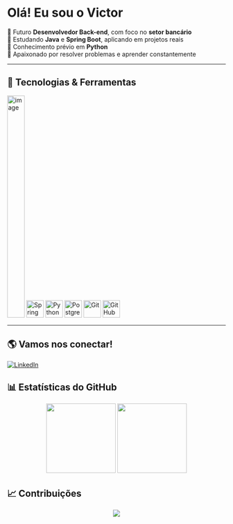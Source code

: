 # Olá! Eu sou o Victor

🎯 Futuro **Desenvolvedor Back-end**, com foco no **setor bancário**  
🚀 Estudando **Java** e **Spring Boot**, aplicando em projetos reais  
🐍 Conhecimento prévio em **Python**  
🧠 Apaixonado por resolver problemas e aprender constantemente  


---

## 🚀 Tecnologias & Ferramentas

<p align="left">
  <img width="40" height="512" alt="image" src="https://github.com/user-attachments/assets/e2ab6ae9-29f3-4322-b615-91c9ffc2cf1b" />
  <img src="https://img.icons8.com/?size=100&id=90519&format=png&color=000000" width="40" title="Spring Boot"/>
  <img src="https://cdn-icons-png.flaticon.com/512/5968/5968350.png" width="40" title="Python"/>
  <img src="https://img.icons8.com/?size=100&id=Pv4IGT0TSpt8&format=png&color=000000" width="40" title="PostgreSQL"/>
  <img src="https://img.icons8.com/?size=100&id=20906&format=png&color=000000" width="40" title="Git"/>
  <img src="https://cdn.pixabay.com/photo/2022/01/30/13/33/github-6980894_1280.png" width="40" title="GitHub"/>
</p>

---

## 🌎 Vamos nos conectar!

[![LinkedIn](https://img.shields.io/badge/LinkedIn-000?style=for-the-badge&logo=linkedin&logoColor=0A66C2)](https://www.linkedin.com/in/victorcharro/)  


## 📊 Estatísticas do GitHub

<p align="center">
  <img height="160em" src="https://github-readme-stats.vercel.app/api?username=VictorCharro&show_icons=true&theme=tokyonight&count_private=true"/>
  <img height="160em" src="https://github-readme-stats.vercel.app/api/top-langs/?username=VictorCharro&layout=compact&langs_count=8&theme=tokyonight"/>
</p>


## 📈 Contribuições

<p align="center">
  <img src="https://github-readme-activity-graph.vercel.app/graph?username=VictorCharro&theme=tokyo-night"/>
</p>
